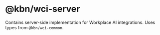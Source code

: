 # @kbn/wci-server

Contains server-side implementation for Workplace AI integrations. Uses types from `@kbn/wci-common`. 
